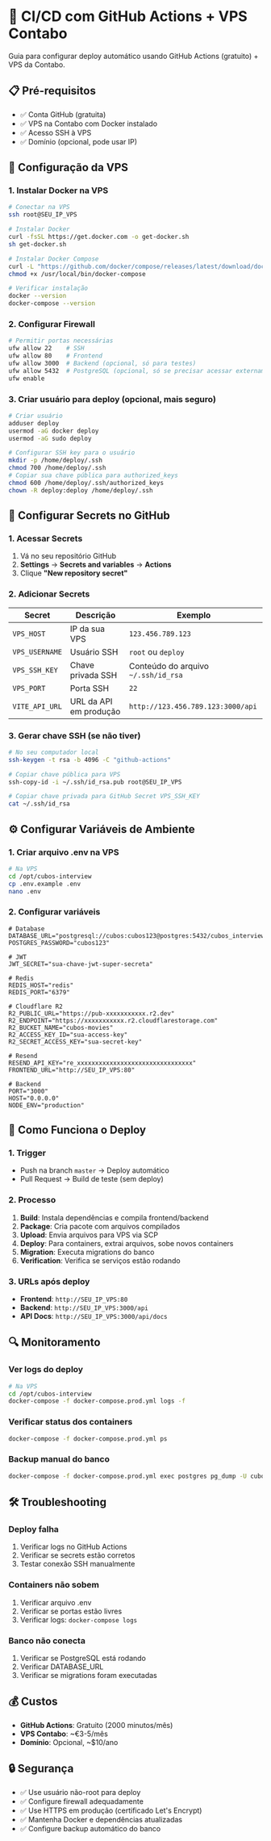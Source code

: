 # 🚀 CI/CD com GitHub Actions + VPS Contabo

Guia para configurar deploy automático usando GitHub Actions (gratuito) + VPS da Contabo.

## 📋 Pré-requisitos

- ✅ Conta GitHub (gratuita)
- ✅ VPS na Contabo com Docker instalado
- ✅ Acesso SSH à VPS
- ✅ Domínio (opcional, pode usar IP)

## 🔧 Configuração da VPS

### 1. Instalar Docker na VPS

```bash
# Conectar na VPS
ssh root@SEU_IP_VPS

# Instalar Docker
curl -fsSL https://get.docker.com -o get-docker.sh
sh get-docker.sh

# Instalar Docker Compose
curl -L "https://github.com/docker/compose/releases/latest/download/docker-compose-$(uname -s)-$(uname -m)" -o /usr/local/bin/docker-compose
chmod +x /usr/local/bin/docker-compose

# Verificar instalação
docker --version
docker-compose --version
```

### 2. Configurar Firewall

```bash
# Permitir portas necessárias
ufw allow 22    # SSH
ufw allow 80    # Frontend
ufw allow 3000  # Backend (opcional, só para testes)
ufw allow 5432  # PostgreSQL (opcional, só se precisar acessar externamente)
ufw enable
```

### 3. Criar usuário para deploy (opcional, mais seguro)

```bash
# Criar usuário
adduser deploy
usermod -aG docker deploy
usermod -aG sudo deploy

# Configurar SSH key para o usuário
mkdir -p /home/deploy/.ssh
chmod 700 /home/deploy/.ssh
# Copiar sua chave pública para authorized_keys
chmod 600 /home/deploy/.ssh/authorized_keys
chown -R deploy:deploy /home/deploy/.ssh
```

## 🔑 Configurar Secrets no GitHub

### 1. Acessar Secrets

1. Vá no seu repositório GitHub
2. **Settings** → **Secrets and variables** → **Actions**
3. Clique **"New repository secret"**

### 2. Adicionar Secrets

| Secret         | Descrição              | Exemplo                             |
| -------------- | ---------------------- | ----------------------------------- |
| `VPS_HOST`     | IP da sua VPS          | `123.456.789.123`                   |
| `VPS_USERNAME` | Usuário SSH            | `root` ou `deploy`                  |
| `VPS_SSH_KEY`  | Chave privada SSH      | Conteúdo do arquivo `~/.ssh/id_rsa` |
| `VPS_PORT`     | Porta SSH              | `22`                                |
| `VITE_API_URL` | URL da API em produção | `http://123.456.789.123:3000/api`   |

### 3. Gerar chave SSH (se não tiver)

```bash
# No seu computador local
ssh-keygen -t rsa -b 4096 -C "github-actions"

# Copiar chave pública para VPS
ssh-copy-id -i ~/.ssh/id_rsa.pub root@SEU_IP_VPS

# Copiar chave privada para GitHub Secret VPS_SSH_KEY
cat ~/.ssh/id_rsa
```

## ⚙️ Configurar Variáveis de Ambiente

### 1. Criar arquivo .env na VPS

```bash
# Na VPS
cd /opt/cubos-interview
cp .env.example .env
nano .env
```

### 2. Configurar variáveis

```env
# Database
DATABASE_URL="postgresql://cubos:cubos123@postgres:5432/cubos_interview"
POSTGRES_PASSWORD="cubos123"

# JWT
JWT_SECRET="sua-chave-jwt-super-secreta"

# Redis
REDIS_HOST="redis"
REDIS_PORT="6379"

# Cloudflare R2
R2_PUBLIC_URL="https://pub-xxxxxxxxxxx.r2.dev"
R2_ENDPOINT="https://xxxxxxxxxxx.r2.cloudflarestorage.com"
R2_BUCKET_NAME="cubos-movies"
R2_ACCESS_KEY_ID="sua-access-key"
R2_SECRET_ACCESS_KEY="sua-secret-key"

# Resend
RESEND_API_KEY="re_xxxxxxxxxxxxxxxxxxxxxxxxxxxxxxxx"
FRONTEND_URL="http://SEU_IP_VPS:80"

# Backend
PORT="3000"
HOST="0.0.0.0"
NODE_ENV="production"
```

## 🚀 Como Funciona o Deploy

### 1. Trigger

- Push na branch `master` → Deploy automático
- Pull Request → Build de teste (sem deploy)

### 2. Processo

1. **Build**: Instala dependências e compila frontend/backend
2. **Package**: Cria pacote com arquivos compilados
3. **Upload**: Envia arquivos para VPS via SCP
4. **Deploy**: Para containers, extrai arquivos, sobe novos containers
5. **Migration**: Executa migrations do banco
6. **Verification**: Verifica se serviços estão rodando

### 3. URLs após deploy

- **Frontend**: `http://SEU_IP_VPS:80`
- **Backend**: `http://SEU_IP_VPS:3000/api`
- **API Docs**: `http://SEU_IP_VPS:3000/api/docs`

## 🔍 Monitoramento

### Ver logs do deploy

```bash
# Na VPS
cd /opt/cubos-interview
docker-compose -f docker-compose.prod.yml logs -f
```

### Verificar status dos containers

```bash
docker-compose -f docker-compose.prod.yml ps
```

### Backup manual do banco

```bash
docker-compose -f docker-compose.prod.yml exec postgres pg_dump -U cubos cubos_interview > backup-$(date +%Y%m%d).sql
```

## 🛠️ Troubleshooting

### Deploy falha

1. Verificar logs no GitHub Actions
2. Verificar se secrets estão corretos
3. Testar conexão SSH manualmente

### Containers não sobem

1. Verificar arquivo .env
2. Verificar se portas estão livres
3. Verificar logs: `docker-compose logs`

### Banco não conecta

1. Verificar se PostgreSQL está rodando
2. Verificar DATABASE_URL
3. Verificar se migrations foram executadas

## 💰 Custos

- **GitHub Actions**: Gratuito (2000 minutos/mês)
- **VPS Contabo**: ~€3-5/mês
- **Domínio**: Opcional, ~$10/ano

## 🔒 Segurança

- ✅ Use usuário não-root para deploy
- ✅ Configure firewall adequadamente
- ✅ Use HTTPS em produção (certificado Let's Encrypt)
- ✅ Mantenha Docker e dependências atualizadas
- ✅ Configure backup automático do banco
